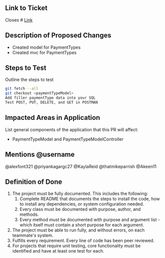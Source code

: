 ## Link to Ticket
Closes # [Link](https://github.com/NSS-Enthusiastic-Camels/BangazonAPI/issues/1)

## Description of Proposed Changes
- Created model for PaymentTypes
- Created mvc for PaymentTypes

## Steps to Test

Outline the steps to test

```sh
git fetch --all
git checkout <paymentTypeModel>
Add filler paymentType data into your SQL
Test POST, PUT, DELETE, and GET in POSTMAN
```


## Impacted Areas in Application

List general components of the application that this PR will affect:

* PaymentTypeModel and PaymentTypeModelController

## Mentions @username

@alexfont321
@priyankagargc27
@KaylaReid
@thatmikeparrish
@Akeen11

## Definition of Done

1. The project must be fully documented. This includes the following:
    1. Complete README that documents the steps to install the code, how to install any dependencies, or system configuration needed.
    1. Every class must be documented with purpose, author, and methods.
    1. Every method must be documented with purpose and argument list - which itself must contain a short purpose for each argument.
1. The project must be able to run fully, and without errors, on each teammate's system.
1. Fulfills every requirement.
Every line of code has been peer reviewed.
1. For projects that require unit testing, core functionality must be identified and have at least one test for each.